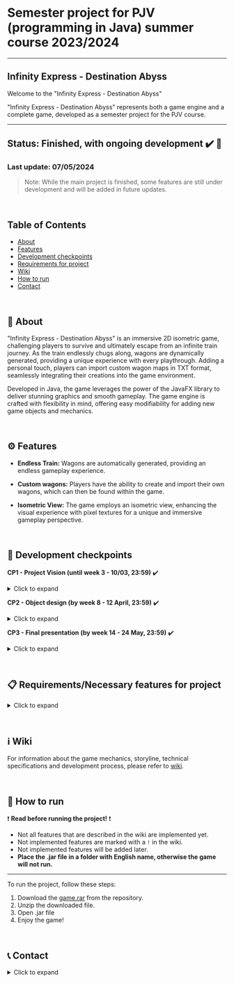 # Semester project for PJV (programming in Java) summer course 2023/2024

---

## Infinity Express - Destination Abyss
Welcome to the "Infinity Express - Destination Abyss"

"Infinity Express - Destination Abyss" represents both a game engine and a complete game, developed as a semester project for the PJV course.

---

## Status: **Finished, with ongoing development** :heavy_check_mark: :construction:
### Last update: 07/05/2024
> Note: While the main project is finished, some features are still under development and will be added in future updates.

&nbsp;

## Table of Contents
- [About](./README.md#-about)
- [Features](./README.md#gear-features)
- [Development checkpoints](./README.md#-development-checkpoints)
- [Requirements for project](./README.md#-requirementsnecessary-features-for-project)
- [Wiki](https://gitlab.fel.cvut.cz/B232_B0B36PJV/virycele/-/wikis/home)
- [How to run](./README.md#-how-to-run)
- [Contact](./README.md#-contact)

&nbsp;

## 🔎 About

"Infinity Express - Destination Abyss" is an immersive 2D isometric game, challenging players to survive and ultimately escape from an infinite train journey.
As the train endlessly chugs along, wagons are dynamically generated, providing a unique experience with every playthrough.
Adding a personal touch, players can import custom wagon maps in TXT format, seamlessly integrating their creations into the game environment.

Developed in Java, the game leverages the power of the JavaFX library to deliver stunning graphics and smooth gameplay.
The game engine is crafted with flexibility in mind, offering easy modifiability for adding new game objects and mechanics.

&nbsp;

## :gear: Features

- **Endless Train:** Wagons are automatically generated, providing an endless gameplay experience.

- **Custom wagons:** Players have the ability to create and import their own wagons, which can then be found within the game.

- **Isometric View:** The game employs an isometric view, enhancing the visual experience with pixel textures for a unique and immersive gameplay perspective.

&nbsp;

## 🚩 Development checkpoints

**CP1 - Project Vision (until week 3 - 10/03, 23:59)** :heavy_check_mark:

<details><summary>Click to expand</summary>
On the GitLab project Wiki or as instructed by the instructor, upload a document, max. 1x A4, describing the term paper to BRUTE
the chosen topic, expected features and vision of the project
from the document it should be possible to imagine what the work will look like.
</details>

**CP2 - Object design (by week 8 - 12 April, 23:59)** :heavy_check_mark:

<details><summary>Click to expand</summary>
Documentation on the project Wiki from the user's perspective (e.g. manual)
on the Project Wiki, added documentation from the programmer's perspective (descriptions of classes, application states, technologies used, libraries, etc.); possible division of labor
source files in the project repository - skeletons of the main classes and interfaces, so that the proposed architecture is visible
</details>

**CP3 - Final presentation (by week 14 - 24 May, 23:59)** :heavy_check_mark:

<details><summary>Click to expand</summary>
Presentation of the whole work and the architecture of the application to the teacher.
Completed documentation from the user's perspective.
</details>

&nbsp;

## 📋 Requirements/Necessary features for project

<details><summary>Click to expand</summary>

- :heavy_check_mark: The game will be able to load a list of items from a file. These items will be given to the player at the beginning of the game. At the end of the game, the game will be able to save the list of items in the same format.


- :heavy_check_mark: Each level will be described in an external file in a suitable format - it is up to you what format you choose. For demonstration purposes, just create one or two levels of the game to demonstrate the functionality of all the elements, inventory, making an item from resources, and overcoming obstacles.


- :heavy_check_mark: If the level files are not "human-editable", an editor for these files must be created.


- :heavy_check_mark: A method of overcoming obstacles using hints and/or tools will be implemented within the game (the player will get the necessary information from NPCs during dialogue, use water to put out a fire in a path, build a bridge of iron over a lava field, etc.).


- :heavy_check_mark: The hero will be able to interact with other objects using some of the items he has collected (open a door with a key, smash a chest with a stick, etc.).


- :heavy_check_mark: The hero will be able to use the collected materials to make a certain object (make a lamp out of a light bulb and a battery, make bread out of wheat, water and fire, etc.).


- :heavy_check_mark: The game engine must be equipped with a GUI.
</details>

&nbsp;

## :information_source: Wiki

For information about the game mechanics, storyline, technical specifications and development process, please refer to [wiki](https://gitlab.fel.cvut.cz/B232_B0B36PJV/virycele/-/wikis/home).

&nbsp;

## 🚀 How to run

❗ **Read before running the project!** ❗

- Not all features that are described in the wiki are implemented yet.
- Not implemented features are marked with a `!` in the wiki.
- Not implemented features will be added later.
- **Place the .jar file in a folder with English name, otherwise the game will not run.**

---

To run the project, follow these steps:

1. Download the [game.rar](archive/07_05_2024/game.rar) from the repository.
2. Unzip the downloaded file.
3. Open .jar file
4. Enjoy the game!

&nbsp;

## 📞 Contact

<details><summary>Click to expand</summary>

### **Teacher** - [RNDr. Ladislav Serédi](https://usermap.cvut.cz/profile/91b0ad62-3bc8-4227-a6c0-4481d2ebd12f)

📧 Email: [seredlad@fel.cvut.cz](mailto:seredlad@fel.cvut.cz)

&nbsp;

### **Author** - Eleonora Virych

📧 Email: [virycele@fel.cvut.cz](mailto:virycele@fel.cvut.cz)

</details>